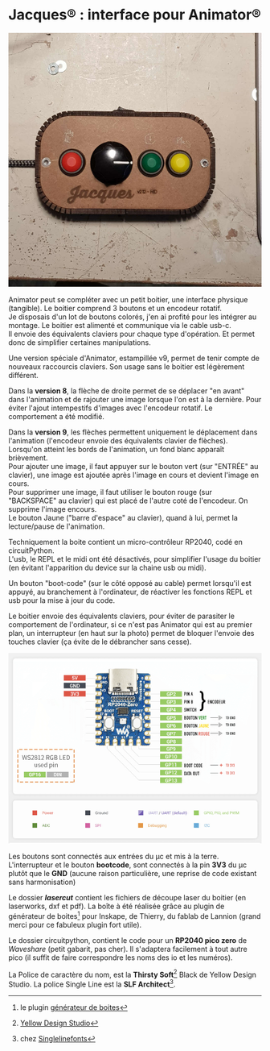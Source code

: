# Jacques® : interface pour Animator®

![boitier terminé](medias/jacques_final.jpg)

Animator peut se compléter avec un petit boitier, une interface physique (tangible).
Le boitier comprend 3 boutons et un encodeur rotatif.  
Je disposais d'un lot de boutons colorés, j'en ai profité pour les intégrer au montage.
Le boitier est alimenté et communique via le cable usb-c.  
Il envoie des équivalents claviers pour chaque type d'opération. Et permet donc de simplifier certaines manipulations.

Une version spéciale d'Animator, estampillée v9, permet de tenir compte de nouveaux raccourcis claviers. Son usage sans le boitier est légèrement différent.  

Dans la **version 8**, la flèche de droite permet de se déplacer "en avant" dans l'animation et de rajouter une image lorsque l'on est à la dernière. Pour éviter l'ajout intempestifs d'images avec l'encodeur rotatif. Le comportement a été modifié.   

Dans la **version 9**, les flèches permettent uniquement le déplacement dans l'animation (l'encodeur envoie des équivalents clavier de flèches).  
Lorsqu'on atteint les bords de l'animation, un fond blanc apparaît brièvement.  
Pour ajouter une image, il faut appuyer sur le bouton vert (sur "ENTRÉE" au clavier), une image est ajoutée après l'image en cours et devient l'image en cours.  
Pour supprimer une image, il faut utiliser le bouton rouge (sur "BACKSPACE" au clavier) qui est placé de l'autre coté de l'encodeur. On supprime l'image encours.  
Le bouton Jaune ("barre d'espace" au clavier), quand à lui, permet la lecture/pause de l'animation.

Techniquement la boite contient un micro-contrôleur RP2040, codé en circuitPython.   
L'usb, le REPL et le midi ont été désactivés, pour simplifier l'usage du boitier (en évitant l'apparition du device sur la chaine usb ou midi).  

Un bouton "boot-code" (sur le côté opposé au cable) permet lorsqu'il est appuyé, au branchement à l'ordinateur, de réactiver les fonctions REPL et usb pour la mise à jour du code.  

Le boitier envoie des équivalents claviers, pour éviter de parasiter le comportement de l'ordinateur, si ce n'est pas Animator qui est au premier plan, un interrupteur (en haut sur la photo) permet de bloquer l'envoie des touches clavier (ça évite de le débrancher sans cesse).

![cablage de la carte](medias/implantation_waveshare_zero.png)

Les boutons sont connectés aux entrées du µc et mis à la terre.  
L'interrupteur et le bouton **bootcode**, sont connectés à  la pin **3V3** du µc plutôt que le **GND** (aucune raison particulière, une reprise de code existant sans harmonisation)

Le dossier _**lasercut**_ contient les fichiers de découpe laser du boitier (en laserworks, dxf et pdf). La boîte à été réalisée grâce au plugin de générateur de boites[^1] pour Inskape, de Thierry, du fablab de Lannion (grand merci pour ce fabuleux plugin fort utile).

Le dossier circuitpython, contient le code pour un **RP2040 pico zero** de _Waveshare_ (petit gabarit, pas cher). Il s'adaptera facilement à tout autre pico (il suffit de faire correspondre les noms des io et les numéros).

La Police de caractère du nom, est la **Thirsty Soft**[^2] Black de Yellow Design Studio. La police Single Line est la **SLF Architect**[^3].

[^1]: le plugin [générateur de boites](https://wiki.fablab-lannion.org/index.php?title=Generateur_de_boites)
[^2]: [Yellow Design Studio](https://yellowdesignstudio.com/collections/thirsty-soft)
[^3]: chez [Singlelinefonts](https://www.singlelinefonts.com/products/slf-architect-for-inkscape-and-fontlab-pad)

